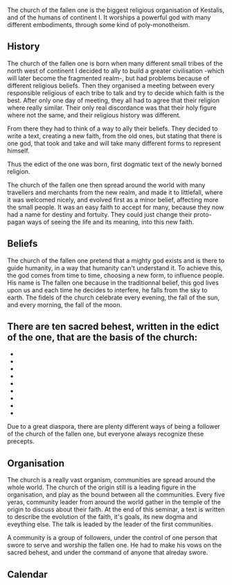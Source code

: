 The church of the fallen one is the biggest religious organisation of Kestalis, and of the humans of continent I.
It worships a  powerful god with many different embodiments, through some kind of poly-monotheism.

## History

The church of the fallen one is born when many different small tribes of the north west of continent I decided to ally to build a greater civilisation -which will later become the fragmented realm-, but had problems because of different religious beliefs. Then they organised a meeting between every responsible religious of each tribe to talk and try to decide which faith is the best. After only one day of meeting, they all had to agree that their religion where really similar. Their only real discordance was that their holy figure where not the same, and their religious history was different. 

From there they had to think of a way to ally their beliefs. They decided to write a text, creating a new faith, from the old ones, but stating that there is one god, that took and take and will take many different forms to represent himself. 

Thus the edict of the one was born, first dogmatic text of the newly borned religion.

The church of the fallen one then spread around the world with many travellers and merchants from the new realm, and made it to littlefall, where it was welcomed nicely, and evolved first as a minor belief, affecting more the small people. It was an easy faith to accept for many, because they now had a name for destiny and fortuity. They could just change their proto-pagan ways of seeing the life and its meaning, into this new faith.

## Beliefs

The church of the fallen one pretend that a mighty god exists and is there to guide humanity, in a way that humanity can't understand it. To achieve this, the god comes from time to time, choosing a new form, to influence people. His name is The fallen one because in the traditionnal belief, this god lives upon us and each time he decides to interfere, he falls from the sky to earth. 
The fidels of the church celebrate every evening, the fall of the sun, and every morning, the fall of the moon. 

There are ten sacred behest, written in the edict of the one, that are the basis of the church:
-
-
-
-
-
-
-
-
-
-
Due to a great diaspora, there are plenty different ways of being a follower of the church of the fallen one, but everyone always recognize these precepts.

## Organisation

The church is a really vast organism, communities are spread around the whole world. The church of the origin still is a leading figure in the organisation, and play as the bound between all the communities. Every five yeras, community leader from around the world gather in the temple of the origin to discuss about their faith.
At the end of this seminar, a text is written to describe the evolution of the faith, it's goals, its new dogma and eveything else. The talk is leaded by the leader of the first communities.

A community is a group of followers, under the control of one person that swore to serve and worship the fallen one. He had to make his vows on the sacred behest, and under the command of anyone that alreday swore.

## Calendar
